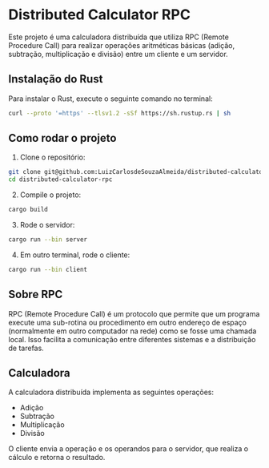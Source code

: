 # Distributed Calculator RPC

Este projeto é uma calculadora distribuída que utiliza RPC (Remote Procedure Call) para realizar operações aritméticas básicas (adição, subtração, multiplicação e divisão) entre um cliente e um servidor.

## Instalação do Rust

Para instalar o Rust, execute o seguinte comando no terminal:

```sh
curl --proto '=https' --tlsv1.2 -sSf https://sh.rustup.rs | sh
```

## Como rodar o projeto

1. Clone o repositório:

```sh
git clone git@github.com:LuizCarlosdeSouzaAlmeida/distributed-calculator-rpc.git
cd distributed-calculator-rpc
```

2. Compile o projeto:

```sh
cargo build
```

3. Rode o servidor:

```sh
cargo run --bin server
```

4. Em outro terminal, rode o cliente:

```sh
cargo run --bin client
```

## Sobre RPC

RPC (Remote Procedure Call) é um protocolo que permite que um programa execute uma sub-rotina ou procedimento em outro endereço de espaço (normalmente em outro computador na rede) como se fosse uma chamada local. Isso facilita a comunicação entre diferentes sistemas e a distribuição de tarefas.

## Calculadora

A calculadora distribuída implementa as seguintes operações:

- Adição
- Subtração
- Multiplicação
- Divisão

O cliente envia a operação e os operandos para o servidor, que realiza o cálculo e retorna o resultado.
